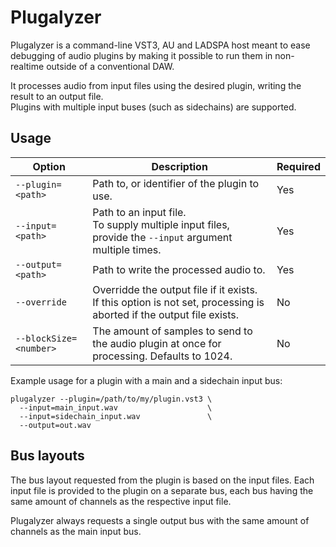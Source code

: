 # Plugalyzer
Plugalyzer is a command-line VST3, AU and LADSPA host meant to ease debugging of audio plugins by making it possible to run them in non-realtime outside of a conventional DAW.

It processes audio from input files using the desired plugin, writing the result to an output file.  
Plugins with multiple input buses (such as sidechains) are supported.

## Usage
| Option                 | Description                                                                                                            | Required |
|------------------------|------------------------------------------------------------------------------------------------------------------------|----------|
| `--plugin=<path>`      | Path to, or identifier of the plugin to use.                                                                           | Yes      |
| `--input=<path>`       | Path to an input file.<br>To supply multiple input files, provide the `--input` argument multiple times.               | Yes      |
| `--output=<path>`      | Path to write the processed audio to.                                                                                  | Yes      |
| `--override`           | Overridde the output file if it exists.<br>If this option is not set, processing is aborted if the output file exists. | No       |
| `--blockSize=<number>` | The amount of samples to send to the audio plugin at once for processing. Defaults to 1024.                            | No       |

Example usage for a plugin with a main and a sidechain input bus:
```shell
plugalyzer --plugin=/path/to/my/plugin.vst3 \
  --input=main_input.wav                    \
  --input=sidechain_input.wav               \
  --output=out.wav
```

## Bus layouts
The bus layout requested from the plugin is based on the input files.
Each input file is provided to the plugin on a separate bus, each bus having the same amount of channels as the respective input file.

Plugalyzer always requests a single output bus with the same amount of channels as the main input bus.
